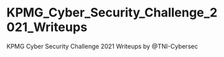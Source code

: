 # KPMG_Cyber_Security_Challenge_2021_Writeups
KPMG Cyber Security Challenge 2021 Writeups by @TNI-Cybersec
